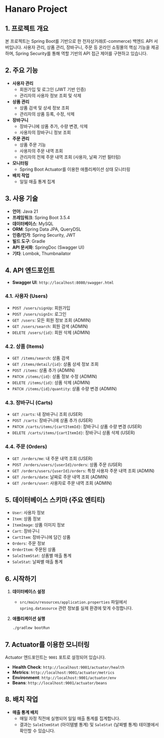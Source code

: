 # Hanaro Project

## 1. 프로젝트 개요

본 프로젝트는 Spring Boot를 기반으로 한 전자상거래(E-commerce) 백엔드 API 서버입니다. 사용자 관리, 상품 관리, 장바구니, 주문 등 온라인 쇼핑몰의 핵심 기능을 제공하며, Spring Security를 통해 역할 기반의 API 접근 제어를 구현하고 있습니다.

## 2. 주요 기능

- **사용자 관리**
    - 회원가입 및 로그인 (JWT 기반 인증)
    - 관리자의 사용자 정보 조회 및 삭제
- **상품 관리**
    - 상품 검색 및 상세 정보 조회
    - 관리자의 상품 등록, 수정, 삭제
- **장바구니**
    - 장바구니에 상품 추가, 수량 변경, 삭제
    - 사용자의 장바구니 정보 조회
- **주문 관리**
    - 상품 주문 기능
    - 사용자의 주문 내역 조회
    - 관리자의 전체 주문 내역 조회 (사용자, 날짜 기반 필터링)
- **모니터링**
    - Spring Boot Actuator를 이용한 애플리케이션 상태 모니터링
- **배치 작업**
    - 일일 매출 통계 집계

## 3. 사용 기술

- **언어**: Java 21
- **프레임워크**: Spring Boot 3.5.4
- **데이터베이스**: MySQL
- **ORM**: Spring Data JPA, QueryDSL
- **인증/인가**: Spring Security, JWT
- **빌드 도구**: Gradle
- **API 문서화**: SpringDoc (Swagger UI)
- **기타**: Lombok, Thumbnailator

## 4. API 엔드포인트

- **Swagger UI**: `http://localhost:8080/swagger.html`

### 4.1. 사용자 (Users)

- `POST /users/signUp`: 회원가입
- `POST /users/signIn`: 로그인
- `GET /users`: 모든 회원 정보 조회 (ADMIN)
- `GET /users/search`: 회원 검색 (ADMIN)
- `DELETE /users/{id}`: 회원 삭제 (ADMIN)

### 4.2. 상품 (Items)

- `GET /items/search`: 상품 검색
- `GET /items/detail/{id}`: 상품 상세 정보 조회
- `POST /items`: 상품 추가 (ADMIN)
- `PATCH /items/{id}`: 상품 정보 수정 (ADMIN)
- `DELETE /items/{id}`: 상품 삭제 (ADMIN)
- `PATCH /items/{id}/quantity`: 상품 수량 변경 (ADMIN)

### 4.3. 장바구니 (Carts)

- `GET /carts`: 내 장바구니 조회 (USER)
- `POST /carts`: 장바구니에 상품 추가 (USER)
- `PATCH /carts/items/{cartItemId}`: 장바구니 상품 수량 변경 (USER)
- `DELETE /carts/items/{cartItemId}`: 장바구니 상품 삭제 (USER)

### 4.4. 주문 (Orders)

- `GET /orders/me`: 내 주문 내역 조회 (USER)
- `POST /orders/users/{userId}/orders`: 상품 주문 (USER)
- `GET /orders/users/{userId}/orders`: 특정 사용자 주문 내역 조회 (ADMIN)
- `GET /orders/date`: 날짜로 주문 내역 조회 (ADMIN)
- `GET /orders/user`: 사용자로 주문 내역 조회 (ADMIN)

## 5. 데이터베이스 스키마 (주요 엔티티)

- `User`: 사용자 정보
- `Item`: 상품 정보
- `ItemImage`: 상품 이미지 정보
- `Cart`: 장바구니
- `CartItem`: 장바구니에 담긴 상품
- `Orders`: 주문 정보
- `OrderItem`: 주문된 상품
- `SaleItemStat`: 상품별 매출 통계
- `SaleStat`: 날짜별 매출 통계

## 6. 시작하기

1.  **데이터베이스 설정**
    - `src/main/resources/application.properties` 파일에서 `spring.datasource` 관련 정보를 실제 환경에 맞게 수정합니다.

2.  **애플리케이션 실행**
    ```bash
    ./gradlew bootRun
    ```

## 7. Actuator를 이용한 모니터링

Actuator 엔드포인트는 `9001` 포트로 설정되어 있습니다.

- **Health Check**: `http://localhost:9001/actuator/health`
- **Metrics**: `http://localhost:9001/actuator/metrics`
- **Environment**: `http://localhost:9001/actuator/env`
- **Beans**: `http://localhost:9001/actuator/beans`



## 8. 배치 작업

- **매출 통계 배치**
    - 매일 자정 직전에 실행되어 일일 매출 통계를 집계합니다.
    - 결과는 `SaleItemStat` (아이템별 통계) 및 `SaleStat` (날짜별 통계) 테이블에서 확인할 수 있습니다.
